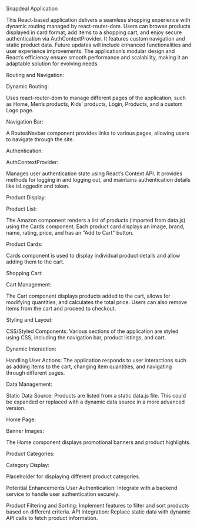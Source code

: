 Snapdeal Application

This React-based application delivers a seamless shopping experience with dynamic routing managed by react-router-dom. Users can browse products displayed in card format, add items to a shopping cart, and enjoy secure authentication via AuthContextProvider. It features custom navigation and static product data. Future updates will include enhanced functionalities and user experience improvements. The application’s modular design and React’s efficiency ensure smooth performance and scalability, making it an adaptable solution for evolving needs.

Routing and Navigation:

Dynamic Routing:

Uses react-router-dom to manage different pages of the application, such as Home, Men’s products, Kids’ products, Login, Products, and a custom Logo page.

Navigation Bar:

A RoutesNavbar component provides links to various pages, allowing users to navigate through the site.

Authentication:

AuthContextProvider:

Manages user authentication state using React’s Context API. It provides methods for logging in and logging out, and maintains authentication details like isLoggedin and token.

Product Display:

Product List:

The Amazon component renders a list of products (imported from data.js) using the Cards component. Each product card displays an image, brand, name, rating, price, and has an "Add to Cart" button.

Product Cards:

Cards component is used to display individual product details and allow adding them to the cart.

Shopping Cart:


Cart Management:

The Cart component displays products added to the cart, allows for modifying quantities, and calculates the total price. Users can also remove items from the cart and proceed to checkout.

Styling and Layout:

CSS/Styled Components: Various sections of the application are styled using CSS, including the navigation bar, product listings, and cart.

Dynamic Interaction:

Handling User Actions: The application responds to user interactions such as adding items to the cart, changing item quantities, and navigating through different pages.

Data Management:

Static Data Source: Products are listed from a static data.js file. This could be expanded or replaced with a dynamic data source in a more advanced version.

Home Page:

Banner Images:

The Home component displays promotional banners and product highlights.

Product Categories:

Category Display:

Placeholder for displaying different product categories.

Potential Enhancements
User Authentication:
Integrate with a backend service to handle user authentication securely.

Product Filtering and Sorting:
Implement features to filter and sort products based on different criteria. API Integration: Replace static data with dynamic API calls to fetch product information.
